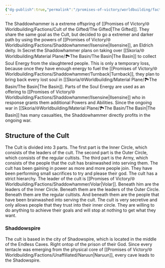```yaml
---
{"dg-publish":true,"permalink":"/promises-of-victory/worldbuilding/factions/shaddowhammer/the-shaddowhammer/","title":"The Shaddowhammer","noteIcon":"Faction","created":"2023-01-25T02:26:54.230+01:00","updated":"2023-05-19T21:39:38.690+02:00"}
---
```


The Shaddowhammer is a extreme offspring of [[Promises of Victory/🌐Worldbuilding/Factions/Cult of the Gifted/The Gifted\|The Gifted]]. They share the same goal as the Cult, but decided to go a extremer and darker path by using the powers of [[Promises of Victory/🌐Worldbuilding/Factions/Shaddowhammer/Ilsensine\|Ilsensine]], an Eldrich deity. 
In Secret the Shaddowhammer plans on taking over [[Skoria/🌐Worldbuilding/Material Plane/🏞️The Basin/The Basin\|The Basin]] to collect Soul Energy from the slaughtered people. This is only a temporary loss, because once they have enough energy to fuel the [[Promises of Victory/🌐Worldbuilding/Factions/Shaddowhammer/Turnback\|Turnback]], they plan to bring back every lost soul in [[Skoria/🌐Worldbuilding/Material Plane/🏞️The Basin/The Basin\|The Basin]].
Parts of the Soul Energy are used as an offering to [[Promises of Victory/🌐Worldbuilding/Factions/Shaddowhammer/Ilsensine\|Ilsensine]] who in response grants them additional Powers and Abilities. Since the ongoing war in [[Skoria/🌐Worldbuilding/Material Plane/🏞️The Basin/The Basin\|The Basin]] has many casualties, the Shaddowhammer directly profits in the ongoing war.


## Structure of the Cult

The Cult is divided into 3 parts. The first part is the Inner Circle, which consists of the leaders of the cult. The second part is the Outer Circle, which consists of the regular cultists. The third part is the Army, which consists of the people that the cult has brainwashed into serving them. The cult has been gaining in power as more and more people join. They have been performing small sacrifices to try and please their god.
The cult has a strict hierarchy. The leader of the cult is [[Promises of Victory/🌐Worldbuilding/Factions/Shaddowhammer/Volar\|Volar]]. Beneath him are the leaders of the Inner Circle. Beneath them are the leaders of the Outer Circle. Beneath them are the regular cultists. And beneath them are the people that have been brainwashed into serving the cult.
The cult is very secretive and only allows people that they trust into their inner circle. They are willing to do anything to achieve their goals and will stop at nothing to get what they want.

### Shaddowspire

The cult is based in the city of Shadowspire, which is located in the middle of the Endless Caves. Right ontop of the prison of their God. Since every tentacle was emerging from the physical core of [[Promises of Victory/🌐Worldbuilding/Factions/Unaffiliated/Naruun\|Naruun]], every cave leads to the Shadowspire.
